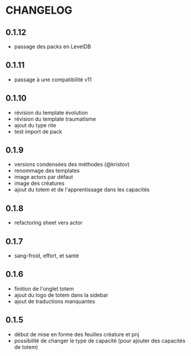# CHANGELOG

## 0.1.12
- passage des packs en LevelDB

## 0.1.11
- passage à une compatibilité v11

## 0.1.10
- révision du template évolution
- révision du template traumatisme
- ajout du type rite
- test import de pack

## 0.1.9
- versions condensées des méthodes (@kristov)
- renommage des templates
- image actors par défaut
- image des créatures
- ajout du totem et de l'apprentissage dans les capacités

## 0.1.8
- refactoring sheet vers actor

## 0.1.7
- sang-froid, effort, et santé

## 0.1.6
- finition de l'onglet totem
- ajout du logo de totem dans la sidebar
- ajout de traductions manquantes

## 0.1.5
- début de mise en forme des feuilles créature et pnj
- possibilité de changer le type de capacité (pour ajouter des capacités de totem)